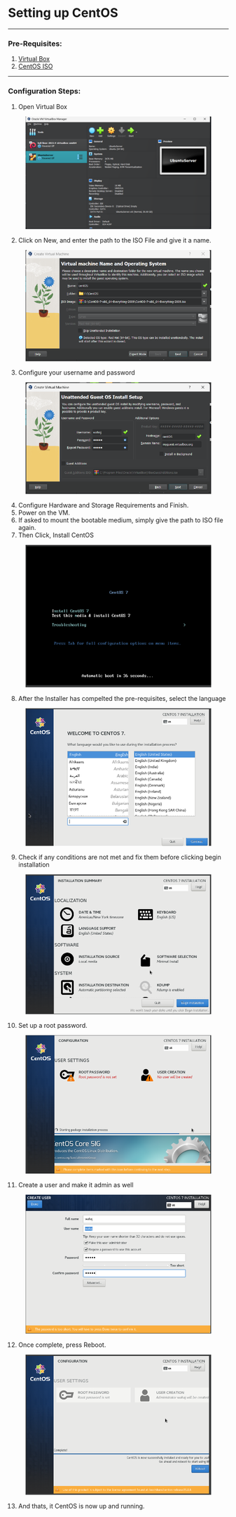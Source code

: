 # Setting up CentOS

***

### Pre-Requisites:

1. [Virtual Box](https://www.virtualbox.org/wiki/Downloads)&#x20;
2. [CentOS ISO](http://isoredirect.centos.org/centos/7/isos/x86\_64/)

***

### Configuration Steps:

1. &#x20;Open Virtual Box

<figure><img src=".gitbook/assets/image (4).png" alt=""><figcaption></figcaption></figure>

2. Click on New, and enter the path to the ISO File and give it a name.

<figure><img src=".gitbook/assets/image (2) (1).png" alt=""><figcaption></figcaption></figure>

3. Configure your username and password

<figure><img src=".gitbook/assets/image (3) (1).png" alt=""><figcaption></figcaption></figure>

4. Configure Hardware and Storage Requirements and Finish.
5. Power on the VM.
6. If asked to mount the bootable medium, simply give the path to ISO file again.
7. Then Click, Install CentOS

<figure><img src=".gitbook/assets/image (4) (1).png" alt=""><figcaption></figcaption></figure>

8. After the Installer has compelted the pre-requisites, select the language

<figure><img src=".gitbook/assets/image (5).png" alt=""><figcaption></figcaption></figure>

9. Check if any conditions are not met and fix them before clicking begin installation

<figure><img src=".gitbook/assets/image (6).png" alt=""><figcaption></figcaption></figure>

10. Set up a root password.

<figure><img src=".gitbook/assets/image (7).png" alt=""><figcaption></figcaption></figure>

11. Create a user and make it admin as well

<figure><img src=".gitbook/assets/image (8).png" alt=""><figcaption></figcaption></figure>

12. Once complete, press Reboot.

<figure><img src=".gitbook/assets/image (9).png" alt=""><figcaption></figcaption></figure>

13. And thats, it CentOS is now up and running.
